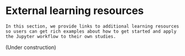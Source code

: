 # External learning resources

```{admonition} Purpose
In this section, we provide links to additional learning resources 
so users can get rich examples about how to get started and apply
the Jupyter workflow to their own studies.
```

(Under construction)



